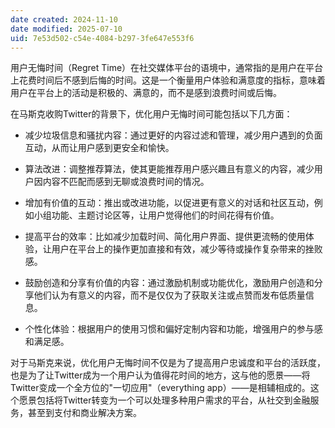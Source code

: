 ```yaml
---
date created: 2024-11-10
date modified: 2025-07-10
uid: 7e53d502-c54e-4084-b297-3fe647e553f6
---
```


用户无悔时间（Regret Time）在社交媒体平台的语境中，通常指的是用户在平台上花费时间后不感到后悔的时间。这是一个衡量用户体验和满意度的指标，意味着用户在平台上的活动是积极的、满意的，而不是感到浪费时间或后悔。

  

在马斯克收购Twitter的背景下，优化用户无悔时间可能包括以下几方面：

  

- 减少垃圾信息和骚扰内容：通过更好的内容过滤和管理，减少用户遇到的负面互动，从而让用户感到更安全和愉快。
- 算法改进：调整推荐算法，使其更能推荐用户感兴趣且有意义的内容，减少用户因内容不匹配而感到无聊或浪费时间的情况。

  

- 增加有价值的互动：推出或改进功能，以促进更有意义的对话和社区互动，例如小组功能、主题讨论区等，让用户觉得他们的时间花得有价值。

  

- 提高平台的效率：比如减少加载时间、简化用户界面、提供更流畅的使用体验，让用户在平台上的操作更加直接和有效，减少等待或操作复杂带来的挫败感。

  

- 鼓励创造和分享有价值的内容：通过激励机制或功能优化，激励用户创造和分享他们认为有意义的内容，而不是仅仅为了获取关注或点赞而发布低质量信息。

  

- 个性化体验：根据用户的使用习惯和偏好定制内容和功能，增强用户的参与感和满足感。

  

对于马斯克来说，优化用户无悔时间不仅是为了提高用户忠诚度和平台的活跃度，也是为了让Twitter成为一个用户认为值得花时间的地方，这与他的愿景——将Twitter变成一个全方位的"一切应用"（everything app）——是相辅相成的。这个愿景包括将Twitter转变为一个可以处理多种用户需求的平台，从社交到金融服务，甚至到支付和商业解决方案。
